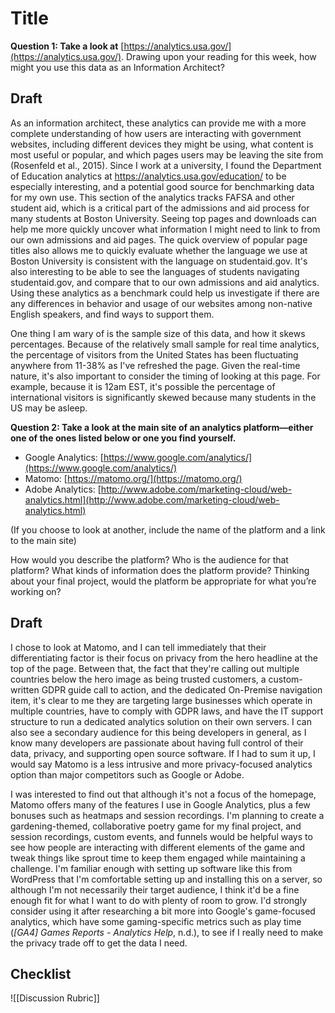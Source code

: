 # Title
**Question 1: Take a look at** [https://analytics.usa.gov/](https://analytics.usa.gov/). Drawing upon your reading for this week, how might you use this data as an Information Architect?

## Draft
As an information architect, these analytics can provide me with a more complete understanding of how users are interacting with government websites, including different devices they might be using, what content is most useful or popular, and which pages users may be leaving the site from (Rosenfeld et al., 2015). Since I work at a university, I found the Department of Education analytics at https://analytics.usa.gov/education/ to be especially interesting, and a potential good source for benchmarking data for my own use. This section of the analytics tracks FAFSA and other student aid, which is a critical part of the admissions and aid process for many students at Boston University. Seeing top pages and downloads can help me more quickly uncover what information I might need to link to from our own admissions and aid pages. The quick overview of popular page titles also allows me to quickly evaluate whether the language we use at Boston University is consistent with the language on studentaid.gov. It's also interesting to be able to see the languages of students navigating studentaid.gov, and compare that to our own admissions and aid analytics. Using these analytics as a benchmark could help us investigate if there are any differences in behavior and usage of our websites among non-native English speakers, and find ways to support them.

One thing I am wary of is the sample size of this data, and how it skews percentages. Because of the relatively small sample for real time analytics, the percentage of visitors from the United States has been fluctuating anywhere from 11-38% as I've refreshed the page. Given the real-time nature, it's also important to consider the timing of looking at this page. For example, because it is 12am EST, it's possible the percentage of international visitors is significantly skewed because many students in the US may be asleep.


**Question 2: Take a look at the main site of an analytics platform—either one of the ones listed below or one you find yourself.**

-   Google Analytics: [https://www.google.com/analytics/](https://www.google.com/analytics/)
-   Matomo: [https://matomo.org/](https://matomo.org/)
-   Adobe Analytics: [http://www.adobe.com/marketing-cloud/web-analytics.html](http://www.adobe.com/marketing-cloud/web-analytics.html)

(If you choose to look at another, include the name of the platform and a link to the main site)

How would you describe the platform? Who is the audience for that platform? What kinds of information does the platform provide? Thinking about your final project, would the platform be appropriate for what you’re working on?

## Draft
I chose to look at Matomo, and I can tell immediately that their differentiating factor is their focus on privacy from the hero headline at the top of the page. Between that, the fact that they're calling out multiple countries below the hero image as being trusted customers, a custom-written GDPR guide call to action, and the dedicated On-Premise navigation item, it's clear to me they are targeting large businesses which operate in multiple countries, have to comply with GDPR laws, and have the IT support structure to run a dedicated analytics solution on their own servers. I can also see a secondary audience for this being developers in general, as I know many developers are passionate about having full control of their data, privacy, and supporting open source software. If I had to sum it up, I would say Matomo is a less intrusive and more privacy-focused analytics option than major competitors such as Google or Adobe.

I was interested to find out that although it's not a focus of the homepage, Matomo offers many of the features I use in Google Analytics, plus a few bonuses such as heatmaps and session recordings. I'm planning to create a gardening-themed, collaborative poetry game for my final project, and session recordings, custom events, and funnels would be helpful ways to see how people are interacting with different elements of the game and tweak things like sprout time to keep them engaged while maintaining a challenge. I'm familiar enough with setting up software like this from WordPress that I'm comfortable setting up and installing this on a server, so although I'm not necessarily their target audience, I think it'd be a fine enough fit for what I want to do with plenty of room to grow. I'd strongly consider using it after researching a bit more into Google's game-focused analytics, which have some gaming-specific metrics such as play time (_[GA4] Games Reports - Analytics Help_, n.d.), to see if I really need to make the privacy trade off to get the data I need.

## Checklist
![[Discussion Rubric]]